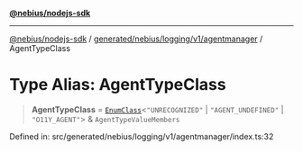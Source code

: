 [**@nebius/nodejs-sdk**](../../../../../../README.md)

---

[@nebius/nodejs-sdk](../../../../../../README.md) / [generated/nebius/logging/v1/agentmanager](../README.md) / AgentTypeClass

# Type Alias: AgentTypeClass

> **AgentTypeClass** = [`EnumClass`](../../../../../../runtime/protos/enum/type-aliases/EnumClass.md)\<`"UNRECOGNIZED"` \| `"AGENT_UNDEFINED"` \| `"O11Y_AGENT"`\> & `AgentTypeValueMembers`

Defined in: src/generated/nebius/logging/v1/agentmanager/index.ts:32
